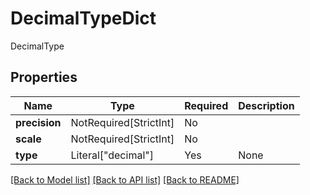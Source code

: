 # DecimalTypeDict

DecimalType

## Properties
| Name | Type | Required | Description |
| ------------ | ------------- | ------------- | ------------- |
**precision** | NotRequired[StrictInt] | No |  |
**scale** | NotRequired[StrictInt] | No |  |
**type** | Literal["decimal"] | Yes | None |


[[Back to Model list]](../../../README.md#models-v2-link) [[Back to API list]](../../../README.md#apis-v2-link) [[Back to README]](../../../README.md)
